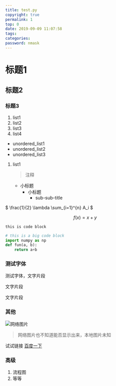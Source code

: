 ```yaml
---
title: test.py
copyright: true
permalink: 1
top: 0
date: 2019-09-09 11:07:58
tags:
categories:
password: nmask
---
```


# 标题1

## 标题2

### 标题3

1. list1
2. list2
3. list3
4. list4


- unordered_list1
- unordered_list2
- unordered_list3

1. list1
    > 注释
    - 小标题
        - 小标题
            - sub-sub-title

$ \frac{1}{2} \lambda \sum_{i=1}^{n} A_i $

$$f(x) = x + y$$

`this is code block`

```py
# this is a big code block
import numpy as np
def fun(a, b):
    return a+b
```


### 测试字体

测试字体，文字片段

文字片段

文字片段

### 其他

![网络图片](https://github.com/AugF/DailyNotes/blob/master/asserts/1.png)

> 网络图片也不知道能否显示出来，本地图片未知

试试链接
[百度一下](https://www.baidu.com)

### 高级

1. 流程图
2. 等等